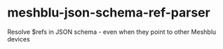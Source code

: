 # meshblu-json-schema-ref-parser
Resolve $refs in JSON schema - even when they point to other Meshblu devices
